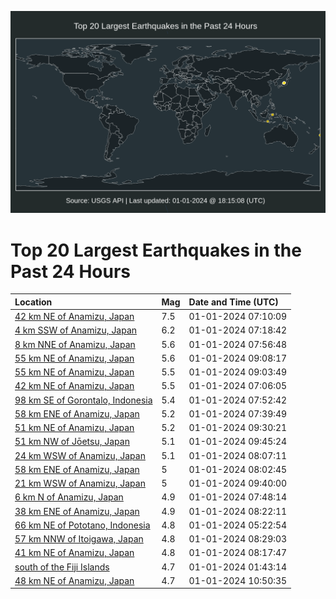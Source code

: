 ![Map](./map.png)

# Top 20 Largest Earthquakes in the Past 24 Hours

| Location | Mag | Date and Time (UTC) |
|:---|:---|:---|
| [42 km NE of Anamizu, Japan](https://earthquake.usgs.gov/earthquakes/eventpage/us6000m0xl) | 7.5 | 01-01-2024 07:10:09 |
| [4 km SSW of Anamizu, Japan](https://earthquake.usgs.gov/earthquakes/eventpage/us6000m0xm) | 6.2 | 01-01-2024 07:18:42 |
| [8 km NNE of Anamizu, Japan](https://earthquake.usgs.gov/earthquakes/eventpage/us6000m0xt) | 5.6 | 01-01-2024 07:56:48 |
| [55 km NE of Anamizu, Japan](https://earthquake.usgs.gov/earthquakes/eventpage/us6000m0ya) | 5.6 | 01-01-2024 09:08:17 |
| [55 km NE of Anamizu, Japan](https://earthquake.usgs.gov/earthquakes/eventpage/us6000m0y9) | 5.5 | 01-01-2024 09:03:49 |
| [42 km NE of Anamizu, Japan](https://earthquake.usgs.gov/earthquakes/eventpage/us6000m0xj) | 5.5 | 01-01-2024 07:06:05 |
| [98 km SE of Gorontalo, Indonesia](https://earthquake.usgs.gov/earthquakes/eventpage/us6000m0xq) | 5.4 | 01-01-2024 07:52:42 |
| [58 km ENE of Anamizu, Japan](https://earthquake.usgs.gov/earthquakes/eventpage/us6000m0xn) | 5.2 | 01-01-2024 07:39:49 |
| [51 km NE of Anamizu, Japan](https://earthquake.usgs.gov/earthquakes/eventpage/us6000m0ye) | 5.2 | 01-01-2024 09:30:21 |
| [51 km NW of Jōetsu, Japan](https://earthquake.usgs.gov/earthquakes/eventpage/us6000m0yg) | 5.1 | 01-01-2024 09:45:24 |
| [24 km WSW of Anamizu, Japan](https://earthquake.usgs.gov/earthquakes/eventpage/us6000m0xw) | 5.1 | 01-01-2024 08:07:11 |
| [58 km ENE of Anamizu, Japan](https://earthquake.usgs.gov/earthquakes/eventpage/us6000m0xu) | 5 | 01-01-2024 08:02:45 |
| [21 km WSW of Anamizu, Japan](https://earthquake.usgs.gov/earthquakes/eventpage/us6000m0yf) | 5 | 01-01-2024 09:40:00 |
| [6 km N of Anamizu, Japan](https://earthquake.usgs.gov/earthquakes/eventpage/us6000m0xp) | 4.9 | 01-01-2024 07:48:14 |
| [38 km ENE of Anamizu, Japan](https://earthquake.usgs.gov/earthquakes/eventpage/us6000m0xy) | 4.9 | 01-01-2024 08:22:11 |
| [66 km NE of Pototano, Indonesia](https://earthquake.usgs.gov/earthquakes/eventpage/us6000m0x9) | 4.8 | 01-01-2024 05:22:54 |
| [57 km NNW of Itoigawa, Japan](https://earthquake.usgs.gov/earthquakes/eventpage/us6000m0y1) | 4.8 | 01-01-2024 08:29:03 |
| [41 km NE of Anamizu, Japan](https://earthquake.usgs.gov/earthquakes/eventpage/us6000m0xx) | 4.8 | 01-01-2024 08:17:47 |
| [south of the Fiji Islands](https://earthquake.usgs.gov/earthquakes/eventpage/us6000m0wc) | 4.7 | 01-01-2024 01:43:14 |
| [48 km NE of Anamizu, Japan](https://earthquake.usgs.gov/earthquakes/eventpage/us6000m0yw) | 4.7 | 01-01-2024 10:50:35 |
